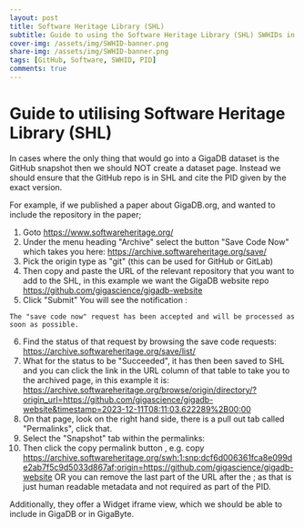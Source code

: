 ```yaml
---
layout: post
title: Software Heritage Library (SHL)
subtitle: Guide to using the Software Heritage Library (SHL) SWHIDs in Giga papers (and GigaDB).
cover-img: /assets/img/SWHID-banner.png
share-img: /assets/img/SWHID-banner.png
tags: [GitHub, Software, SWHID, PID]
comments: true
---
```


# Guide to utilising Software Heritage Library (SHL)

In cases where the only thing that would go into a GigaDB dataset is the GitHub snapshot then we should NOT create a dataset page. Instead we should ensure that the GitHub repo is in SHL and cite the PID given by the exact version.

For example, if we published a paper about GigaDB.org, and wanted to include the repository in the paper;
1. Goto https://www.softwareheritage.org/ 
2. Under the menu heading "Archive" select the button "Save Code Now" which takes you here: https://archive.softwareheritage.org/save/
3. Pick the origin type as "git" (this can be used for GitHub or GitLab)
4. Then copy and paste the URL of the relevant repository that you want to add to the SHL, in this example we want the GigaDB website repo https://github.com/gigascience/gigadb-website
5. Click "Submit"
You will see the notification : 
~~~
The "save code now" request has been accepted and will be processed as soon as possible.
~~~
6. Find the status of that request by browsing the save code requests: https://archive.softwareheritage.org/save/list/
7. What for the status to be "Succeeded", it has then been saved to SHL and you can click the link in the URL column of that table to take you to the archived page, in this example it is:
https://archive.softwareheritage.org/browse/origin/directory/?origin_url=https://github.com/gigascience/gigadb-website&timestamp=2023-12-11T08:11:03.622289%2B00:00
8. On that page, look on the right hand side, there is a pull out tab called "Permalinks", click that.
9. Select the "Snapshot" tab within the permalinks:
10. Then click the copy permalink button , e.g. copy 
https://archive.softwareheritage.org/swh:1:snp:dcf6d006361fca8e099de2ab7f5c9d5033d867af;origin=https://github.com/gigascience/gigadb-website
OR you can remove the last part of the URL after the ; as that is just human readable metadata and not required as part of the PID.

Additionally, they offer a Widget iframe view, which we should be able to include in GigaDB or in GigaByte. 

